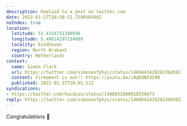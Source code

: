 ```yaml
---
description: Replied to a post on twitter.com
date: 2022-01-27T10:50:21.759056586Z
noIndex: true
location:
  latitude: 51.4324731398936
  longitude: 5.48614297134089
  locality: Eindhoven
  region: North Brabant
  country: Netherlands
context:
  name: Simon Clark
  url: https://twitter.com/simonoxfphys/status/1486641428281368582
  content: Firmament is out!! https://youtu.be/c0gKdNFdCO0
  published: 2022-01-27T10:05:11Z
syndications:
- https://twitter.com/hacdias/status/1486652800918556673
reply: https://twitter.com/simonoxfphys/status/1486641428281368582
---
```


Congratulations 🎉
